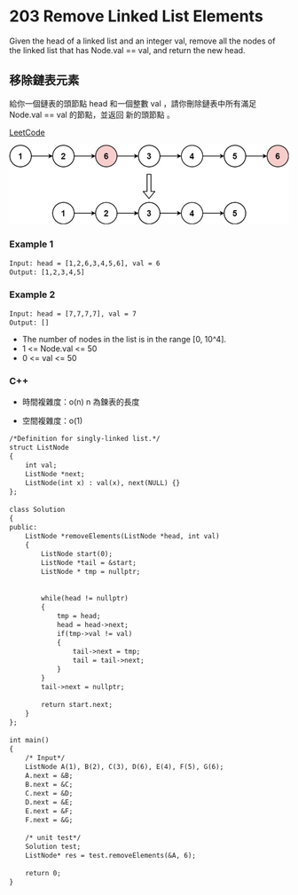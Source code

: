 # 203 Remove Linked List Elements

Given the head of a linked list and an integer val, remove all the nodes of the linked list that has Node.val == val, and return the new head.


## 移除鏈表元素

給你一個鏈表的頭節點 head 和一個整數 val ，請你刪除鏈表中所有滿足 Node.val == val 的節點，並返回 新的頭節點 。


[LeetCode](https://leetcode-cn.com/problems/remove-linked-list-elements/)

<img src="img/203.jpg" width = "700"/>

### Example 1
```
Input: head = [1,2,6,3,4,5,6], val = 6
Output: [1,2,3,4,5]
```

### Example 2
```
Input: head = [7,7,7,7], val = 7
Output: []
```

* The number of nodes in the list is in the range [0, 10^4].
* 1 <= Node.val <= 50
* 0 <= val <= 50




### C++ 

* 時間複雜度：o(n) n 為鍊表的長度

* 空間複雜度：o(1) 

```
/*Definition for singly-linked list.*/
struct ListNode
{
    int val;
    ListNode *next;
    ListNode(int x) : val(x), next(NULL) {}
};

class Solution
{
public:
    ListNode *removeElements(ListNode *head, int val)
    {
        ListNode start(0);
        ListNode *tail = &start;
        ListNode * tmp = nullptr;


        while(head != nullptr)
        {
            tmp = head;
            head = head->next;
            if(tmp->val != val)
            {
                tail->next = tmp;
                tail = tail->next;
            }
        }
        tail->next = nullptr;

        return start.next;
    }
};

int main()
{
    /* Input*/
    ListNode A(1), B(2), C(3), D(6), E(4), F(5), G(6);
    A.next = &B;
    B.next = &C;
    C.next = &D;
    D.next = &E;
    E.next = &F;
    F.next = &G;

    /* unit test*/
    Solution test;
    ListNode* res = test.removeElements(&A, 6);

    return 0;
}
```
